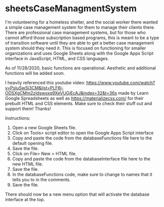 # sheetsCaseManagmentSystem
I'm volunteering for a homeless shelter, and the social worker there wanted a simple case management system for them to manage their clients there. There are professional case management systems, but for those who cannot afford those subscription based programs, this is meant to be a type of transition software until they are able to get a better case management system should they need it. This is focused on functioning for smaller organizations and uses Google Sheets along with the Google Apps Script interface in JavaScript, HTML, and CSS languages.

As of 11/28/2020, basic functions are operational. Aesthetic and additional functions will be added soon. 

I heavily referenced this youtube video: https://www.youtube.com/watch?v=PsIuSwSj3CM&list=PLF6j-ODSXgCMm2zIdswoxq9XeVUGjEcAJ&index=32&t=36s made by Learn Google Spreadsheets as well as https://materializecss.com/ for their prebuilt HTML and CSS elements. Make sure to check their stuff out and support them! Thanks!

Instructions:

1. Open a new Google Sheets file.
2. Click on Tools> script editor to open the Google Apps Script interface
3. Copy and paste the code from the databaseFunctions file here to the default opening file.
4. Save the file.
5. Click on File> New > HTML file.
6. Copy and paste the code from the databaseInterface file here to the new HTML file.
7. Save the file.
8. In the databaseFunctions code, make sure to change to names that it tells you to in the comments.
9. Save the file.

There should now be a new menu option that will activate the database interface at the top.

